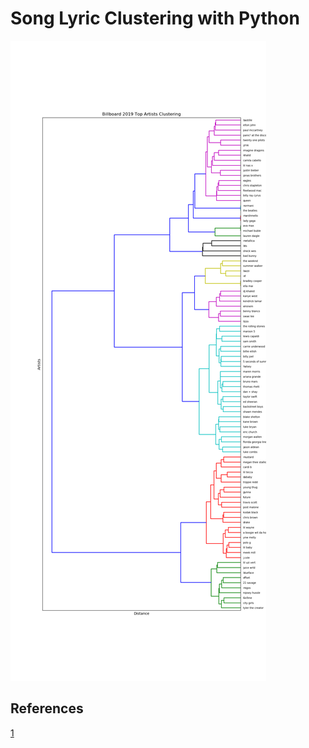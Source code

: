 # Song Lyric Clustering with Python

![song-clusters](/song-lyric-clustering/results/artist_cluster.png)

## References
[1](https://towardsdatascience.com/understanding-feature-engineering-part-3-traditional-methods-for-text-data-f6f7d70acd41)

